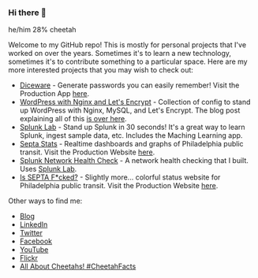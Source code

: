 ### Hi there 👋

he/him
28% cheetah

Welcome to my GitHub repo!  This is mostly for personal projects that I've worked on over the years.  Sometimes it's to learn a new technology, sometimes it's to contribute something to a particular space.  Here are my more interested projects that you may wish to check out:
- [Diceware](https://github.com/dmuth/diceware) - Generate passwords you can easily remember!  Visit the Production App [here](https://diceware.dmuth.org/).
- [WordPress with Nginx and Let's Encrypt](https://github.com/dmuth/wordpress-with-nginx-and-letsencrypt) - Collection of config to stand up WordPress with Nginx, MySQL, and Let's Encrypt. The blog post explaining all of this [is over here](https://www.dmuth.org/wordpress-5-in-docker-with-nginx-and-letsencrypt/).
- [Splunk Lab](https://github.com/dmuth/splunk-lab) - Stand up Splunk in 30 seconds!  It's a great way to learn Splunk, ingest sample data, etc. Includes the Maching Learning app.
- [Septa Stats](https://github.com/dmuth/SeptaStats) - Realtime dashboards and graphs of Philadelphia public transit. Visit the Production Website [here](https://septastats.com/).
- [Splunk Network Health Check](https://github.com/dmuth/splunk-network-health-check) - A network health checking that I built.  Uses [Splunk Lab](https://github.com/dmuth/splunk-lab).
- [Is SEPTA F\*cked?](https://github.com/dmuth/IsSeptaFcked) - Slightly more... colorful status website for Philadelphia public transit.  Visit the Production Website [here](http://www.isseptafucked.com/).


Other ways to find me:
- [Blog](https://www.dmuth.org/)
- [LinkedIn](https://www.linkedin.com/in/dmuth/)
- [Twitter](https://twitter.com/dmuth)
- [Facebook](https://www.facebook.com/dmuth)
- [YouTube](https://www.youtube.com/user/dmuth)
- [Flickr](https://www.flickr.com/photos/dmuth/)
- [All About Cheetahs! #CheetahFacts](http://www.allaboutcheetahs.info/)

<!--
**dmuth/dmuth** is a ✨ _special_ ✨ repository because its `README.md` (this file) appears on your GitHub profile.

Here are some ideas to get you started:

- 🔭 I’m currently working on ...
- 🌱 I’m currently learning ...
- 👯 I’m looking to collaborate on ...
- 🤔 I’m looking for help with ...
- 💬 Ask me about ...
- 📫 How to reach me: ...
- 😄 Pronouns: ...
- ⚡ Fun fact: ...
-->
